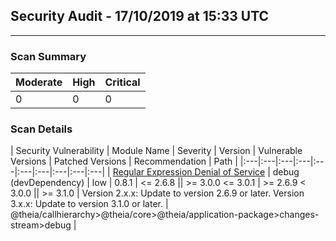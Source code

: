 ## Security Audit - 17/10/2019 at 15:33 UTC
-- -

### Scan Summary

| Moderate | High | Critical |
|:---|:---|:---|
| 0 | 0 | 0 |


### Scan Details

| Security Vulnerability | Module Name | Severity | Version | Vulnerable Versions | Patched Versions | Recommendation | Path |
|:---|:---|:---|:---|:---|:---|:---|:---|:---|:---|
| [Regular Expression Denial of Service](https://npmjs.com/advisories/534) | debug (devDependency) | low | 0.8.1 | <= 2.6.8 \|\| >= 3.0.0 <= 3.0.1 | >= 2.6.9 < 3.0.0 \|\| >= 3.1.0 | Version 2.x.x: Update to version 2.6.9 or later.
Version 3.x.x: Update to version 3.1.0 or later.
 | @theia/callhierarchy>@theia/core>@theia/application-package>changes-stream>debug |

